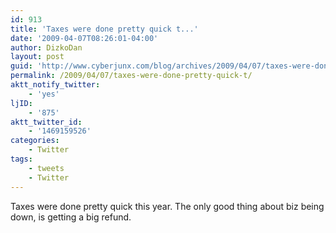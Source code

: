 ```yaml
---
id: 913
title: 'Taxes were done pretty quick t...'
date: '2009-04-07T08:26:01-04:00'
author: DizkoDan
layout: post
guid: 'http://www.cyberjunx.com/blog/archives/2009/04/07/taxes-were-done-pretty-quick-t/'
permalink: /2009/04/07/taxes-were-done-pretty-quick-t/
aktt_notify_twitter:
    - 'yes'
ljID:
    - '875'
aktt_twitter_id:
    - '1469159526'
categories:
    - Twitter
tags:
    - tweets
    - Twitter
---
```


Taxes were done pretty quick this year. The only good thing about biz being down, is getting a big refund.